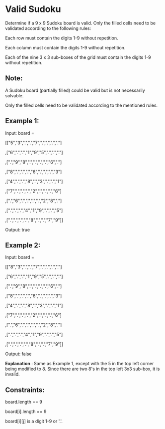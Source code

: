 # Valid Sudoku

Determine if a 9 x 9 Sudoku board is valid. Only the filled cells need to be validated according to the following rules:

Each row must contain the digits 1-9 without repetition.

Each column must contain the digits 1-9 without repetition.

Each of the nine 3 x 3 sub-boxes of the grid must contain the digits 1-9 without repetition.

## Note:

A Sudoku board (partially filled) could be valid but is not necessarily solvable.

Only the filled cells need to be validated according to the mentioned rules.
 

## Example 1:


Input: board = 

[["5","3",".",".","7",".",".",".","."]

,["6",".",".","1","9","5",".",".","."]

,[".","9","8",".",".",".",".","6","."]

,["8",".",".",".","6",".",".",".","3"]

,["4",".",".","8",".","3",".",".","1"]

,["7",".",".",".","2",".",".",".","6"]

,[".","6",".",".",".",".","2","8","."]

,[".",".",".","4","1","9",".",".","5"]

,[".",".",".",".","8",".",".","7","9"]]

Output: true

## Example 2:

Input: board = 

[["8","3",".",".","7",".",".",".","."]

,["6",".",".","1","9","5",".",".","."]

,[".","9","8",".",".",".",".","6","."]

,["8",".",".",".","6",".",".",".","3"]

,["4",".",".","8",".","3",".",".","1"]

,["7",".",".",".","2",".",".",".","6"]

,[".","6",".",".",".",".","2","8","."]

,[".",".",".","4","1","9",".",".","5"]

,[".",".",".",".","8",".",".","7","9"]]

Output: false

**Explanation** : Same as Example 1, except with the 5 in the top left corner being modified to 8. Since there are two 8's in the top left 3x3 sub-box, it is invalid.
 

## Constraints:

board.length == 9

board[i].length == 9

board[i][j] is a digit 1-9 or '.'.
